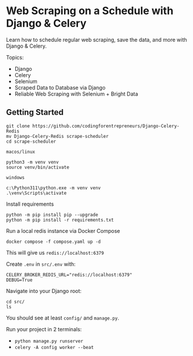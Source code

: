 # Web Scraping on a Schedule with Django & Celery

Learn how to schedule regular web scraping, save the data, and more with Django & Celery.

Topics:

- Django
- Celery
- Selenium
- Scraped Data to Database via Django
- Reliable Web Scraping with Selenium + Bright Data

## Getting Started

```shell
git clone https://github.com/codingforentrepreneurs/Django-Celery-Redis
mv Django-Celery-Redis scrape-scheduler
cd scrape-scheduler
```

`macos/linux`

```
python3 -m venv venv
source venv/bin/activate
```

`windows`

```
c:\Python311\python.exe -m venv venv
.\venv\Scripts\activate
```

Install requirements

```shell
python -m pip install pip --upgrade
python -m pip install -r requirements.txt
```

Run a local redis instance via Docker Compose

```shell
docker compose -f compose.yaml up -d
```

This will give us `redis://localhost:6379`

Create `.env` in `src/.env` with:

```shell
CELERY_BROKER_REDIS_URL="redis://localhost:6379"
DEBUG=True
```

Navigate into your Django root:

```shell
cd src/
ls
```

You should see at least `config/` and `manage.py`.

Run your project in 2 terminals:

- `python manage.py runserver`
- `celery -A config worker --beat`
